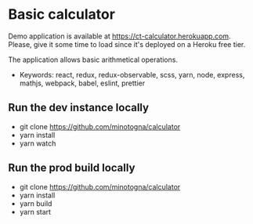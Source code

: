 # Basic calculator

Demo application is available at https://ct-calculator.herokuapp.com.
Please, give it some time to load since it's deployed on a Heroku free tier.

The application allows basic arithmetical operations.

- Keywords: react, redux, redux-observable, scss, yarn, node, express, mathjs, webpack, babel, eslint, prettier

## Run the dev instance locally

- git clone https://github.com/minotogna/calculator
- yarn install
- yarn watch

## Run the prod build locally

- git clone https://github.com/minotogna/calculator
- yarn install
- yarn build
- yarn start
